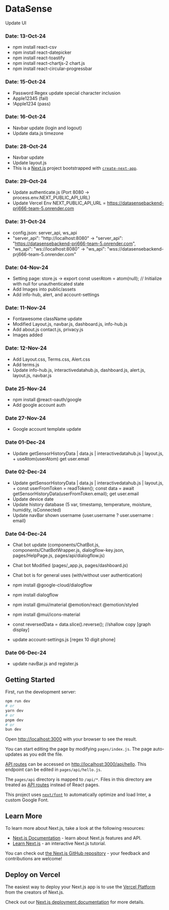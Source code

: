 # DataSense

Update UI
### Date: 13-Oct-24
- npm install react-csv
- npm install react-datepicker
- npm install react-toastify
- npm install react-chartjs-2 chart.js
- npm install react-circular-progressbar

### Date: 15-Oct-24
- Password Regex update special character inclusion
- Apple12345 (fail)
- !Apple1234 (pass)

### Date: 16-Oct-24
- Navbar update (login and logout)
- Update data.js timezone

### Date: 28-Oct-24
- Navbar update
- Update layout.js
- This is a [Next.js](https://nextjs.org/) project bootstrapped with [`create-next-app`](https://github.com/vercel/next.js/tree/canary/packages/create-next-app).

### Date: 29-Oct-24
- Update authenticate.js (Port 8080 -> process.env.NEXT_PUBLIC_API_URL)
- Update Vercel Env NEXT_PUBLIC_API_URL = https://datasensebackend-prj666-team-5.onrender.com

### Date: 31-Oct-24
- config.json: server_api, ws_api
- "server_api": "http://localhost:8080" ->  "server_api": "https://datasensebackend-prj666-team-5.onrender.com",
- "ws_api": "ws://localhost:8080" ->   "ws_api": "wss://datasensebackend-prj666-team-5.onrender.com"

### Date: 04-Nov-24
- Setting page: store.js -> export const userAtom = atom(null); // Initialize with null for unauthenticated state
- Add Images into public/assets
- Add info-hub, alert, and account-settings

### Date: 11-Nov-24
- Fontawesome className update
- Modified Layout.js, navbar.js, dashboard.js, info-hub.js
- Add about.js contact.js, privacy.js
- Images added

### Date: 12-Nov-24
- Add Layout.css, Terms.css, Alert.css
- Add terms.js
- Update info-hub.js, interactivedatahub.js, dashboard.js, alert.js, layout.js, navbar.js

### Date 25-Nov-24
- npm install @react-oauth/google
- Add google account auth

### Date 27-Nov-24
- Google account template update

### Date 01-Dec-24
- Update getSensorHistoryData | data.js | interactivedatahub.js | layout.js, + useAtom(userAtom) get user.email

### Date 02-Dec-24
- Update getSensorHistoryData | data.js | interactivedatahub.js | layout.js, + const userFromToken = readToken(); const data = await getSensorHistoryData(userFromToken.email); get user.email
- Update device date
- Update history database (5 var, timestamp, temperature, moisture, humidity, isConnected)
- Update navBar shown username {user.username ? user.username : email}

### Date 04-Dec-24
- Chat bot update (components/ChatBot.js, components/ChatBotWrapper.js, dialogflow-key.json, pages/HelpPage.js, pages/api/dialogflow.js)
- Chat bot Modified (pages/_app.js, pages/dashboard.js)
- Chat bot is for general uses (with/without user authentication)
- npm install @google-cloud/dialogflow
- npm install dialogflow
- npm install @mui/material @emotion/react @emotion/styled
- npm install @mui/icons-material

- const reversedData = data.slice().reverse(); //shallow copy [graph display]
- update account-settings.js [regex 10 digit phone]

### Date 06-Dec-24
- update navBar.js and register.js

## Getting Started

First, run the development server:

```bash
npm run dev
# or
yarn dev
# or
pnpm dev
# or
bun dev
```

Open [http://localhost:3000](http://localhost:3000) with your browser to see the result.

You can start editing the page by modifying `pages/index.js`. The page auto-updates as you edit the file.

[API routes](https://nextjs.org/docs/api-routes/introduction) can be accessed on [http://localhost:3000/api/hello](http://localhost:3000/api/hello). This endpoint can be edited in `pages/api/hello.js`.

The `pages/api` directory is mapped to `/api/*`. Files in this directory are treated as [API routes](https://nextjs.org/docs/api-routes/introduction) instead of React pages.

This project uses [`next/font`](https://nextjs.org/docs/basic-features/font-optimization) to automatically optimize and load Inter, a custom Google Font.

## Learn More

To learn more about Next.js, take a look at the following resources:

- [Next.js Documentation](https://nextjs.org/docs) - learn about Next.js features and API.
- [Learn Next.js](https://nextjs.org/learn) - an interactive Next.js tutorial.

You can check out [the Next.js GitHub repository](https://github.com/vercel/next.js/) - your feedback and contributions are welcome!

## Deploy on Vercel

The easiest way to deploy your Next.js app is to use the [Vercel Platform](https://vercel.com/new?utm_medium=default-template&filter=next.js&utm_source=create-next-app&utm_campaign=create-next-app-readme) from the creators of Next.js.

Check out our [Next.js deployment documentation](https://nextjs.org/docs/deployment) for more details.
